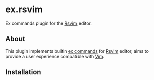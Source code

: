 # ex.rsvim

Ex commands plugin for the [Rsvim](https://github.com/rsvim/rsvim) editor.

## About

This plugin implements builtin [ex commands](https://vimhelp.org/index.txt.html#index.txt) for [Rsvim](https://github.com/rsvim/rsvim) editor, aims to provide a user experience compatible with [Vim](https://www.vim.org/).

## Installation
